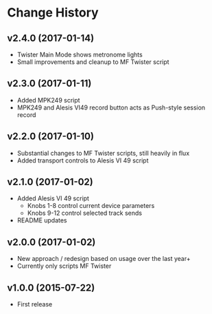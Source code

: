 # Change History

## v2.4.0 (2017-01-14)

* Twister Main Mode shows metronome lights
* Small improvements and cleanup to MF Twister script

## v2.3.0 (2017-01-11)

* Added MPK249 script
* MPK249 and Alesis VI49 record button acts as Push-style session record

## v2.2.0 (2017-01-10)

* Substantial changes to MF Twister scripts, still heavily in flux
* Added transport controls to Alesis VI 49 script

## v2.1.0 (2017-01-02)

* Added Alesis VI 49 script
  * Knobs 1-8 control current device parameters
  * Knobs 9-12 control selected track sends
* README updates

## v2.0.0 (2017-01-02)

* New approach / redesign based on usage over the last year+
* Currently only scripts MF Twister

## v1.0.0 (2015-07-22)

* First release
